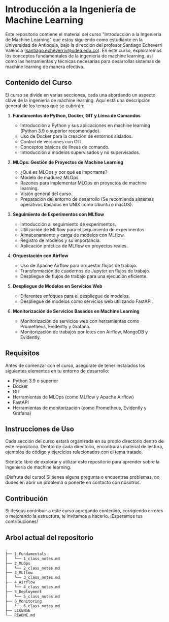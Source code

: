 # Introducción a la Ingeniería de Machine Learning

Este repositorio contiene el material del curso "Introducción a la Ingeniería de Machine Learning" que estoy siguiendo como estudiante en la Universidad de Antioquia, bajo la dirección del profesor Santiago Echeverri Valencia (santiago.echeverriv@udea.edu.co). En este curso, exploraremos los conceptos fundamentales de la ingeniería de machine learning, así como las herramientas y técnicas necesarias para desarrollar sistemas de machine learning de manera efectiva.

## Contenido del Curso

El curso se divide en varias secciones, cada una abordando un aspecto clave de la ingeniería de machine learning. Aquí está una descripción general de los temas que se cubrirán:

1. **Fundamentos de Python, Docker, GIT y Línea de Comandos**
   - Introducción a Python y sus aplicaciones en machine learning (Python 3.9 o superior recomendado).
   - Uso de Docker para la creación de entornos aislados.
   - Control de versiones con GIT.
   - Conceptos básicos de líneas de comando.
   - Introducción a modelos supervisados y no supervisados.

2. **MLOps: Gestión de Proyectos de Machine Learning**
   - ¿Qué es MLOps y por qué es importante?
   - Modelo de madurez MLOps.
   - Razones para implementar MLOps en proyectos de machine learning.
   - Visión general del curso.
   - Preparación del entorno de desarrollo (Se recomienda sistemas operativos basados en UNIX como Ubuntu o macOS).

3. **Seguimiento de Experimentos con MLflow**
   - Introducción al seguimiento de experimentos.
   - Utilización de MLflow para el seguimiento de experimentos.
   - Almacenamiento y carga de modelos con MLflow.
   - Registro de modelos y su importancia.
   - Aplicación práctica de MLflow en proyectos reales.

4. **Orquestación con Airflow**
   - Uso de Apache Airflow para orquestar flujos de trabajo.
   - Transformación de cuadernos de Jupyter en flujos de trabajo.
   - Despliegue de flujos de trabajo para una ejecución eficiente.

5. **Despliegue de Modelos en Servicios Web**
   - Diferentes enfoques para el despliegue de modelos.
   - Despliegue de modelos como servicios web utilizando FastAPI.
   
6. **Monitorización de Servicios Basados en Machine Learning**
   - Monitorización de servicios web con herramientas como Prometheus, Evidently y Grafana.
   - Monitorización de trabajos por lotes con Airflow, MongoDB y Evidently.

## Requisitos

Antes de comenzar con el curso, asegúrate de tener instalados los siguientes elementos en tu entorno de desarrollo:

- Python 3.9 o superior
- Docker
- GIT
- Herramientas de MLOps (como MLflow y Apache Airflow)
- FastAPI
- Herramientas de monitorización (como Prometheus, Evidently y Grafana)

## Instrucciones de Uso

Cada sección del curso estará organizada en su propio directorio dentro de este repositorio. Dentro de cada directorio, encontrarás material de lectura, ejemplos de código y ejercicios relacionados con el tema tratado.

Siéntete libre de explorar y utilizar este repositorio para aprender sobre la ingeniería de machine learning.

¡Disfruta del curso! Si tienes alguna pregunta o encuentras problemas, no dudes en abrir un problema o ponerte en contacto con nosotros.

## Contribución

Si deseas contribuir a este curso agregando contenido, corrigiendo errores o mejorando la estructura, te invitamos a hacerlo. ¡Esperamos tus contribuciones!

## Arbol actual del repositorio

``` bash
.
├── 1_Fundamentals
│   └── 1_class_notes.md
├── 2_MLOps
│   └── 2_class_notes.md
├── 3_MLflow
│   └── 3_class_notes.md
├── 4_Airflow
│   └── 4_class_notes.md
├── 5_Deployment
│   └── 5_class_notes.md
├── 6_Monitoring
│   └── 6_class_notes.md
├── LICENSE
└── README.md
```

